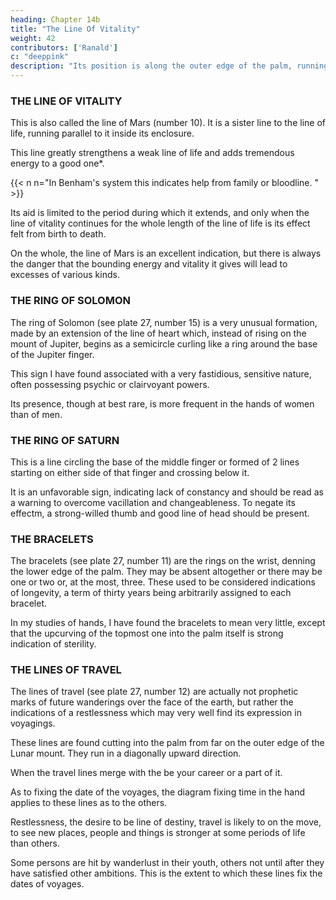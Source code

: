 ```yaml
---
heading: Chapter 14b
title: "The Line Of Vitality"
weight: 42
contributors: ['Ranald']
c: "deeppink"
description: "Its position is along the outer edge of the palm, running vertically from the Lunar mount to the mount of Mercury."
---
```



### THE LINE OF VITALITY

This is also called the line of Mars (number 10). It is a sister line to the line of life, running parallel to it inside its enclosure.

This line greatly strengthens a weak line of life and adds tremendous energy to a good one*.

{{< n n="In Benham's system this indicates help from family or bloodline. " >}}

Its aid is limited to the period during which it extends, and only when the line of vitality continues for the whole length of the line of life is its effect felt from birth to death. 

On the whole, the line of Mars is an excellent indication, but there is always the danger that the bounding energy and vitality it gives will lead to excesses of various kinds.


### THE RING OF SOLOMON

The ring of Solomon (see plate 27, number 15) is a very unusual formation, made by an extension of the line of heart which, instead of rising on the mount of Jupiter, begins as a semicircle curling like a ring around the base of the Jupiter finger.

This sign I have found associated with a very fastidious, sensitive nature, often possessing psychic or clairvoyant powers. 

Its presence, though at best rare, is more frequent in the hands of women than of men.


### THE RING OF SATURN

This is a line circling the base of the middle finger or formed of 2 lines starting on either side of that finger and crossing below it. 

It is an unfavorable sign, indicating lack of constancy and should be read as a warning to overcome vacillation and changeableness. To negate its effectm, a strong-willed thumb and good line of head should be present.


### THE BRACELETS

The bracelets (see plate 27, number 11) are the rings on the wrist, denning the lower edge of the palm. They may be absent altogether or there may be one or two or, at the most, three. These used to be considered indications of longevity, a term of thirty years being arbitrarily assigned to each bracelet. 

In my studies of hands, I have found the bracelets to mean very little, except that the upcurving of the topmost one into the palm itself is strong indication of sterility.


### THE LINES OF TRAVEL

The lines of travel (see plate 27, number 12) are actually not prophetic marks of future wanderings over the face of the earth, but rather the indications of a restlessness which may very well find its expression in voyagings.

These lines are found cutting into the palm from far on the outer edge of the Lunar mount. They run in a
diagonally upward direction. 

When the travel lines merge with the be your career or a part of it. 

As to fixing the date of the voyages, the diagram fixing time in the hand applies to these lines as to the others. 

Restlessness, the desire to be line of destiny, travel is likely to on the move, to see new places, people and things is stronger at some periods of life than others. 

Some persons are hit by wanderlust in their youth, others not until after they have satisfied other ambitions. This is the extent to which these lines fix the dates of voyages.
